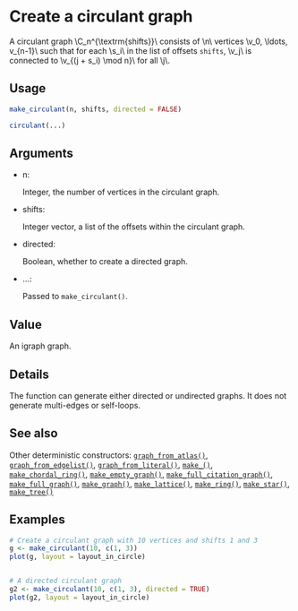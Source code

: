 # Create a circulant graph

A circulant graph \\C_n^{\textrm{shifts}}\\ consists of \\n\\ vertices
\\v_0, \ldots, v\_{n-1}\\ such that for each \\s_i\\ in the list of
offsets `shifts`, \\v_j\\ is connected to \\v\_{(j + s_i) \mod n}\\ for
all \\j\\.

## Usage

``` r
make_circulant(n, shifts, directed = FALSE)

circulant(...)
```

## Arguments

- n:

  Integer, the number of vertices in the circulant graph.

- shifts:

  Integer vector, a list of the offsets within the circulant graph.

- directed:

  Boolean, whether to create a directed graph.

- ...:

  Passed to `make_circulant()`.

## Value

An igraph graph.

## Details

The function can generate either directed or undirected graphs. It does
not generate multi-edges or self-loops.

## See also

Other deterministic constructors:
[`graph_from_atlas()`](https://r.igraph.org/reference/graph_from_atlas.md),
[`graph_from_edgelist()`](https://r.igraph.org/reference/graph_from_edgelist.md),
[`graph_from_literal()`](https://r.igraph.org/reference/graph_from_literal.md),
[`make_()`](https://r.igraph.org/reference/make_.md),
[`make_chordal_ring()`](https://r.igraph.org/reference/make_chordal_ring.md),
[`make_empty_graph()`](https://r.igraph.org/reference/make_empty_graph.md),
[`make_full_citation_graph()`](https://r.igraph.org/reference/make_full_citation_graph.md),
[`make_full_graph()`](https://r.igraph.org/reference/make_full_graph.md),
[`make_graph()`](https://r.igraph.org/reference/make_graph.md),
[`make_lattice()`](https://r.igraph.org/reference/make_lattice.md),
[`make_ring()`](https://r.igraph.org/reference/make_ring.md),
[`make_star()`](https://r.igraph.org/reference/make_star.md),
[`make_tree()`](https://r.igraph.org/reference/make_tree.md)

## Examples

``` r
# Create a circulant graph with 10 vertices and shifts 1 and 3
g <- make_circulant(10, c(1, 3))
plot(g, layout = layout_in_circle)


# A directed circulant graph
g2 <- make_circulant(10, c(1, 3), directed = TRUE)
plot(g2, layout = layout_in_circle)
```
